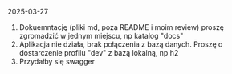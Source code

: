 2025-03-27
1. Dokuemntację (pliki md, poza README i moim review) proszę zgromadzić w jednym miejscu, np katalog "docs"
2. Aplikacja nie działa, brak połączenia z bazą danych. Proszę o dostarczenie profilu "dev" z bazą lokalną, np h2
3. Przydałby się swagger